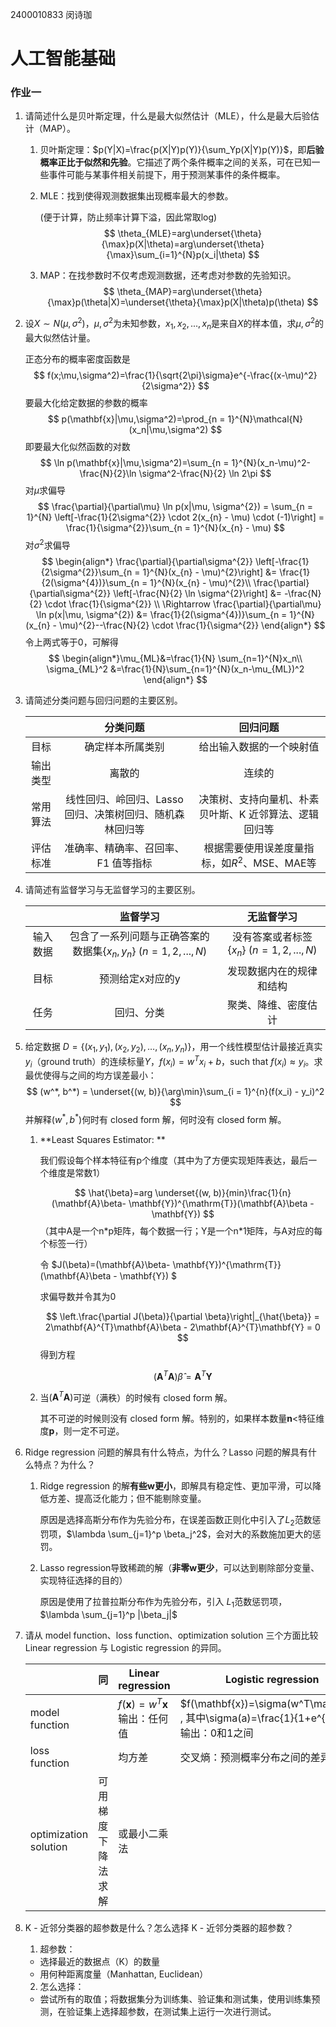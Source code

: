 2400010833 闵诗珈

# 人工智能基础

### 作业一



1. 请简述什么是贝叶斯定理，什么是最大似然估计（MLE），什么是最大后验估计（MAP）。

   1. 贝叶斯定理：$p(Y|X)=\frac{p(X|Y)p(Y)}{\sum_Yp(X|Y)p(Y)}$，即**后验概率正比于似然和先验**。它描述了两个条件概率之间的关系，可在已知一些事件可能与某事件相关前提下，用于预测某事件的条件概率。

   2. MLE：找到使得观测数据集出现概率最大的参数。

      (便于计算，防止频率计算下溢，因此常取log)
      $$
      \theta_{MLE}=arg\underset{\theta}{\max}p(X|\theta)=arg\underset{\theta}{\max}\sum_{i=1}^{N}p(x_i|\theta)
      $$

   3. MAP：在找参数时不仅考虑观测数据，还考虑对参数的先验知识。
      $$
      \theta_{MAP}=arg\underset{\theta}{\max}p(\theta|X)=\underset{\theta}{\max}p(X|\theta)p(\theta)
      $$


   

2. 设$X\sim N(\mu, \sigma^2)$，$\mu, \sigma^2$为未知参数，$x_1,x_2,... , x_n$是来自$X$的样本值，求$\mu, \sigma^2$的最大似然估计量。

   正态分布的概率密度函数是
   $$
   f(x;\mu,\sigma^2)=\frac{1}{\sqrt{2\pi}\sigma}e^{-\frac{(x-\mu)^2}{2\sigma^2}}
   $$
   要最大化给定数据的参数的概率
   $$
   p(\mathbf{x}|\mu,\sigma^2)=\prod_{n = 1}^{N}\mathcal{N}(x_n|\mu,\sigma^2)
   $$
   即要最大化似然函数的对数
   $$
   \ln p(\mathbf{x}|\mu,\sigma^2)=\sum_{n = 1}^{N}(x_n-\mu)^2-\frac{N}{2}\ln \sigma^2-\frac{N}{2} \ln 2\pi
   $$
   对$\mu$求偏导 
   $$
   \frac{\partial}{\partial\mu} \ln p(x|\mu, \sigma^{2}) = \sum_{n = 1}^{N} \left[-\frac{1}{2\sigma^{2}} \cdot 2(x_{n} - \mu) \cdot (-1)\right] = \frac{1}{\sigma^{2}}\sum_{n = 1}^{N}(x_{n} - \mu)
   $$
   对$\sigma^{2}$求偏导 
   $$
   \begin{align*} \frac{\partial}{\partial\sigma^{2}} \left[-\frac{1}{2\sigma^{2}}\sum_{n = 1}^{N}(x_{n} - \mu)^{2}\right] &= \frac{1}{2(\sigma^{4})}\sum_{n = 1}^{N}(x_{n} - \mu)^{2}\\ \frac{\partial}{\partial\sigma^{2}} \left[-\frac{N}{2} \ln \sigma^{2}\right] &= -\frac{N}{2} \cdot \frac{1}{\sigma^{2}} \\
   \Rightarrow \frac{\partial}{\partial\mu} \ln p(x|\mu, \sigma^{2}) &= \frac{1}{2(\sigma^{4})}\sum_{n = 1}^{N}(x_{n} - \mu)^{2}--\frac{N}{2} \cdot \frac{1}{\sigma^{2}}
   \end{align*}
   $$
   令上两式等于0，可解得
   $$
   \begin{align*}\mu_{ML}&=\frac{1}{N}
   \sum_{n=1}^{N}x_n\\
   \sigma_{ML}^2 &=\frac{1}{N}\sum_{n=1}^{N}(x_n-\mu_{ML})^2
   \end{align*}
   $$
   

3. 请简述分类问题与回归问题的主要区别。

   |          |                         分类问题                         |                        回归问题                        |
   | :------: | :------------------------------------------------------: | :----------------------------------------------------: |
   |   目标   |                     确定样本所属类别                     |                给出输入数据的一个映射值                |
   | 输出类型 |                          离散的                          |                         连续的                         |
   | 常用算法 | 线性回归、岭回归、Lasso 回归、决策树回归、随机森林回归等 | 决策树、支持向量机、朴素贝叶斯、K 近邻算法、逻辑回归等 |
   | 评估标准 |           准确率、精确率、召回率、F1 值等指标            |     根据需要使用误差度量指标，如$R^2$、MSE、MAE等      |

   

4. 请简述有监督学习与无监督学习的主要区别。

   |          |                           监督学习                           |                无监督学习                |
   | :------: | :----------------------------------------------------------: | :--------------------------------------: |
   | 输入数据 | 包含了一系列问题与正确答案的数据集{$x_n, y_n$} ($n=1,2,...,N$) | 没有答案或者标签{$x_n$}  ($n=1,2,...,N$) |
   |   目标   |                       预测给定x对应的y                       |         发现数据内在的规律和结构         |
   |   任务   |                          回归、分类                          |           聚类、降维、密度估计           |

   

5. 给定数据 $D = \{(x_1, y_1), (x_2, y_2), \ldots, (x_n, y_n)\}$，用一个线性模型估计最接近真实$y_i$（ground truth）的连续标量$Y$，$f(x_i) = w^T x_i + b$，such that $f(x_i) \approx y_i$。求最优使得与之间的均方误差最小：
   $$
   (w^*, b^*) = \underset{(w, b)}{\arg\min}\sum_{i = 1}^{n}(f(x_i) - y_i)^2
   $$
   并解释$(w^*, b^*)$何时有 closed form 解，何时没有 closed form 解。

   1. **Least Squares Estimator: **

      我们假设每个样本特征有p个维度（其中为了方便实现矩阵表达，最后一个维度是常数1）

      $$
      \hat{\beta}=arg \underset{(w, b)}{min}\frac{1}{n}(\mathbf{A}\beta- \mathbf{Y})^{\mathrm{T}}(\mathbf{A}\beta - \mathbf{Y})
      $$
      （其中A是一个n\*p矩阵，每个数据一行；Y是一个n\*1矩阵，与A对应的每个标签一行）

      令 $J(\beta)=(\mathbf{A}\beta- \mathbf{Y})^{\mathrm{T}}(\mathbf{A}\beta - \mathbf{Y}) $

      求偏导数并令其为0

      $$
      \left.\frac{\partial J(\beta)}{\partial \beta}\right|_{\hat{\beta}} = 2\mathbf{A}^{T}\mathbf{A}\beta - 2\mathbf{A}^{T}\mathbf{Y} = 0
      $$
      得到方程

      $$
      (\mathbf{A}^T\mathbf{A})\hat\beta=\mathbf{A}^T\mathbf{Y}
      $$

   2. 当$(\mathbf{A}^T\mathbf{A})$可逆（满秩）的时候有 closed form 解。

      其不可逆的时候则没有 closed form 解。特别的，如果样本数量**n**<特征维度**p**，则一定不可逆。

      

6. Ridge regression 问题的解具有什么特点，为什么？Lasso 问题的解具有什么特点？为什么？

   1. Ridge regression 的解**有些w更小**，即解具有稳定性、更加平滑，可以降低方差、提高泛化能力；但不能剔除变量。

      原因是选择高斯分布作为先验分布，在误差函数正则化中引入了$L_2$范数惩罚项，$\lambda \sum_{j=1}^p \beta_j^2$，会对大的系数施加更大的惩罚。

   2. Lasso regression导致稀疏的解（**非零w更少**，可以达到剔除部分变量、实现特征选择的目的）

      原因是使用了拉普拉斯分布作为先验分布，引入 $L_1$范数惩罚项，$\lambda \sum_{j=1}^p |\beta_j|$

   

7. 请从 model function、loss function、optimization solution 三个方面比较 Linear regression 与 Logistic regression 的异同。

   |                       | 同                 | Linear regression                          | Logistic regression                                          |
   | --------------------- | ------------------ | ------------------------------------------ | ------------------------------------------------------------ |
   | model function        |                    | $f(\mathbf{x})=w^T\mathbf{x}$ 输出：任何值 | $f(\mathbf{x})=\sigma(w^T\mathbf{x}) , 其中\sigma(a)=\frac{1}{1+e^{-a}}$ 输出：0和1之间 |
   | loss function         |                    | 均方差                                     | 交叉熵：预测概率分布之间的差异                               |
   | optimization solution | 可用梯度下降法求解 | 或最小二乘法                               |                                                              |

   

8. K - 近邻分类器的超参数是什么？怎么选择 K - 近邻分类器的超参数？

    1. 超参数：
    - 选择最近的数据点（K）的数量
    - 用何种距离度量（Manhattan, Euclidean）
    2. 怎么选择：

    - 尝试所有的取值；将数据集分为训练集、验证集和测试集，使用训练集预测，在验证集上选择超参数，在测试集上运行一次进行测试。

